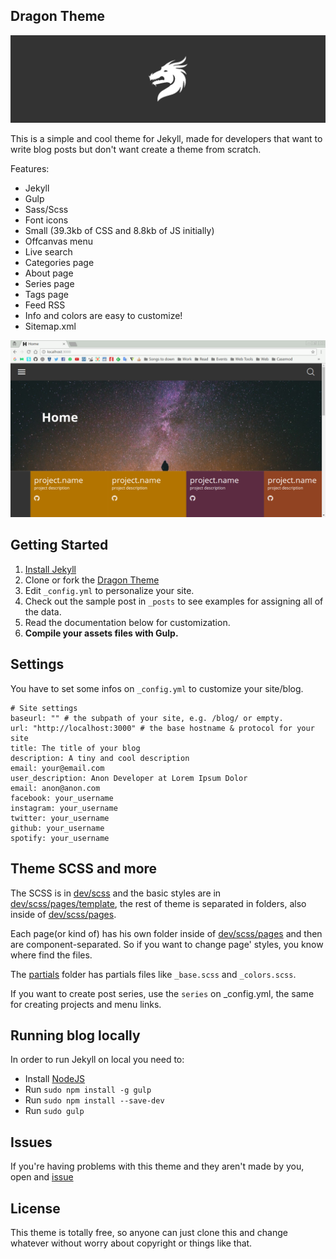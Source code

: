 ## Dragon Theme

![Dragon Theme Logo](logo.png)

This is a simple and cool theme for Jekyll, made for developers that want to write blog posts but don't want create a theme from scratch.

Features:

- Jekyll
- Gulp
- Sass/Scss
- Font icons
- Small (39.3kb of CSS and 8.8kb of JS initially)
- Offcanvas menu
- Live search
- Categories page
- About page
- Series page
- Tags page
- Feed RSS
- Info and colors are easy to customize!
- Sitemap.xml

![Screenshot](screenshot.png)

## Getting Started

1. [Install Jekyll](http://jekyllrb.com)
1. Clone or fork the [Dragon 
Theme](https://github.com/onhernandes/dragon-theme)
1. Edit `_config.yml` to personalize your site.
1. Check out the sample post in `_posts` to see examples for assigning all of the data.
1. Read the documentation below for customization.
1. **Compile your assets files with Gulp.**

## Settings

You have to set some infos on `_config.yml` to customize your site/blog.

```
# Site settings
baseurl: "" # the subpath of your site, e.g. /blog/ or empty.
url: "http://localhost:3000" # the base hostname & protocol for your site 
title: The title of your blog
description: A tiny and cool description
email: your@email.com
user_description: Anon Developer at Lorem Ipsum Dolor
email: anon@anon.com
facebook: your_username
instagram: your_username
twitter: your_username
github: your_username
spotify: your_username
```

## Theme SCSS and more

The SCSS is in 
[dev/scss](https://github.com/onhernandes/dragon-theme/tree/master/dev/scss) 
and the basic styles are in 
[dev/scss/pages/template](https://github.com/onhernandes/dragon-theme/tree/master/dev/scss/pages/template), 
the rest of theme is separated in folders, also inside of 
[dev/scss/pages](https://github.com/onhernandes/dragon-theme/tree/master/dev/scss/pages).

Each page(or kind of) has his own folder inside of 
[dev/scss/pages](https://github.com/onhernandes/dragon-theme/tree/master/dev/scss/pages) 
and then are component-separated. So if you want to change page' styles, you know where find the files.

The 
[partials](https://github.com/onhernandes/dragon-theme/tree/master/dev/scss/partials) 
folder has partials files like `_base.scss` and `_colors.scss`.

If you want to create post series, use the `series` on _config.yml, the same for creating projects and menu links.

## Running blog locally

In order to run Jekyll on local you need to:

- Install [NodeJS](https://nodejs.org/)
- Run `sudo npm install -g gulp`
- Run `sudo npm install --save-dev`
- Run `sudo gulp`

## Issues

If you're having problems with this theme and they aren't made by you, open and [issue](https://github.com/mhernandes/dragon-theme/issues)

## License

This theme is totally free, so anyone can just clone this and change whatever without worry about copyright or things like that.
